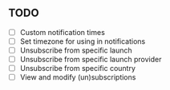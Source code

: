 ## TODO

- [ ] Custom notification times
- [ ] Set timezone for using in notifications
- [ ] Unsubscribe from specific launch
- [ ] Unsubscribe from specific launch provider
- [ ] Unsubscribe from specific country
- [ ] View and modify (un)subscriptions
